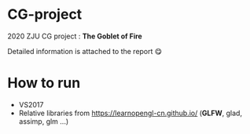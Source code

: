 # CG-project
2020 ZJU CG project : **The Goblet of Fire**

Detailed information is attached to the report 😋

# How to run
- VS2017
- Relative libraries from https://learnopengl-cn.github.io/  (**GLFW**, glad, assimp, glm ...)
